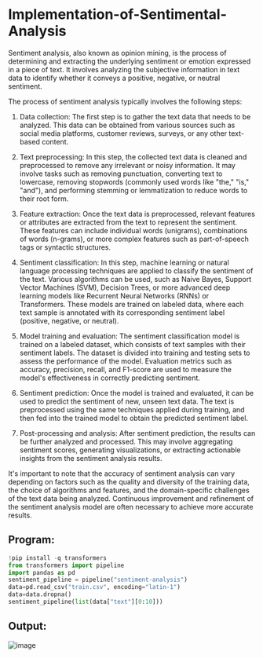 # Implementation-of-Sentimental-Analysis
Sentiment analysis, also known as opinion mining, is the process of determining and extracting the underlying sentiment or emotion expressed in a piece of text. It involves analyzing the subjective information in text data to identify whether it conveys a positive, negative, or neutral sentiment.

The process of sentiment analysis typically involves the following steps:

1. Data collection: The first step is to gather the text data that needs to be analyzed. This data can be obtained from various sources such as social media platforms, customer reviews, surveys, or any other text-based content.

2. Text preprocessing: In this step, the collected text data is cleaned and preprocessed to remove any irrelevant or noisy information. It may involve tasks such as removing punctuation, converting text to lowercase, removing stopwords (commonly used words like "the," "is," "and"), and performing stemming or lemmatization to reduce words to their root form.

3. Feature extraction: Once the text data is preprocessed, relevant features or attributes are extracted from the text to represent the sentiment. These features can include individual words (unigrams), combinations of words (n-grams), or more complex features such as part-of-speech tags or syntactic structures.

4. Sentiment classification: In this step, machine learning or natural language processing techniques are applied to classify the sentiment of the text. Various algorithms can be used, such as Naive Bayes, Support Vector Machines (SVM), Decision Trees, or more advanced deep learning models like Recurrent Neural Networks (RNNs) or Transformers. These models are trained on labeled data, where each text sample is annotated with its corresponding sentiment label (positive, negative, or neutral).

5. Model training and evaluation: The sentiment classification model is trained on a labeled dataset, which consists of text samples with their sentiment labels. The dataset is divided into training and testing sets to assess the performance of the model. Evaluation metrics such as accuracy, precision, recall, and F1-score are used to measure the model's effectiveness in correctly predicting sentiment.

6. Sentiment prediction: Once the model is trained and evaluated, it can be used to predict the sentiment of new, unseen text data. The text is preprocessed using the same techniques applied during training, and then fed into the trained model to obtain the predicted sentiment label.

7. Post-processing and analysis: After sentiment prediction, the results can be further analyzed and processed. This may involve aggregating sentiment scores, generating visualizations, or extracting actionable insights from the sentiment analysis results.

It's important to note that the accuracy of sentiment analysis can vary depending on factors such as the quality and diversity of the training data, the choice of algorithms and features, and the domain-specific challenges of the text data being analyzed. Continuous improvement and refinement of the sentiment analysis model are often necessary to achieve more accurate results.
## Program:
```python
!pip install -q transformers
from transformers import pipeline
import pandas as pd
sentiment_pipeline = pipeline("sentiment-analysis")
data=pd.read_csv("train.csv", encoding="latin-1")
data=data.dropna()
sentiment_pipeline(list(data["text"][0:10]))
```
## Output:
![image](https://github.com/Prasannakumar019/Implementation-of-Sentimental-Analysis/assets/75235090/c46e22e2-c2dd-4b39-8637-7aa6b1ce4ee9)
